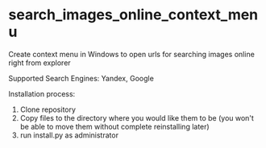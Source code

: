 # search_images_online_context_menu
Create context menu in Windows to open urls for searching images online right from explorer

Supported Search Engines: Yandex, Google

Installation process:
1) Clone repository
2) Copy files to the directory where you would like them to be (you won't be able to move them without complete reinstalling later)
3) run install.py as administrator

